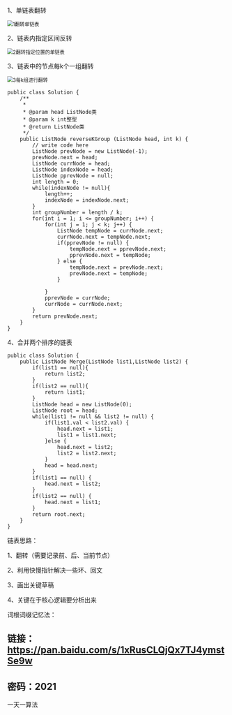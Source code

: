 1、单链表翻转

<img src="D:\projectPath\github\java\images\算法\1翻转单链表.png" alt="1翻转单链表" style="zoom:80%;" />

2、链表内指定区间反转

<img src="D:\projectPath\github\java\images\算法\2翻转指定位置的单链表.png" alt="2翻转指定位置的单链表" style="zoom:80%;" />

3、链表中的节点每k个一组翻转

<img src="D:\projectPath\github\java\images\算法\3每k组进行翻转.png" alt="3每k组进行翻转" style="zoom:80%;" />

```
public class Solution {
    /**
     * 
     * @param head ListNode类 
     * @param k int整型 
     * @return ListNode类
     */
    public ListNode reverseKGroup (ListNode head, int k) {
        // write code here
        ListNode prevNode = new ListNode(-1);
        prevNode.next = head;
        ListNode currNode = head;
        ListNode indexNode = head;
        ListNode pprevNode = null;
        int length = 0;
        while(indexNode != null){
            length++;
            indexNode = indexNode.next;
        }
        int groupNumber = length / k;
        for(int i = 1; i <= groupNumber; i++) {
            for(int j = 1; j < k; j++) {
                ListNode tempNode = currNode.next;
                currNode.next = tempNode.next;
                if(pprevNode != null) {
                    tempNode.next = pprevNode.next;
                    pprevNode.next = tempNode;
                } else {
                    tempNode.next = prevNode.next;
                    prevNode.next = tempNode;
                }
                
            }
            pprevNode = currNode;
            currNode = currNode.next;
        }
        return prevNode.next;
    }
}
```

4、合并两个排序的链表

```
public class Solution {
    public ListNode Merge(ListNode list1,ListNode list2) {
        if(list1 == null){
            return list2;
        }
        if(list2 == null){
            return list1;
        }
        ListNode head = new ListNode(0);
        ListNode root = head;
        while(list1 != null && list2 != null) {
            if(list1.val < list2.val) {
                head.next = list1;
                list1 = list1.next;
            }else {
                head.next = list2;
                list2 = list2.next;
            }
            head = head.next;
        }
        if(list1 == null) {
            head.next = list2;
        }
        if(list2 == null) {
            head.next = list1;
        }
        return root.next;
    }
}
```

链表思路：

1、翻转（需要记录前、后、当前节点）

2、利用快慢指针解决一些环、回文

3、画出关键草稿

4、关键在于核心逻辑要分析出来



词根词缀记忆法：

## 链接：https://pan.baidu.com/s/1xRusCLQjQx7TJ4ymstSe9w

## 密码：2021



一天一算法
